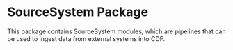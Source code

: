 # SourceSystem Package

This package contains SourceSystem modules, which are pipelines that can be used to ingest data
from external systems into CDF.
